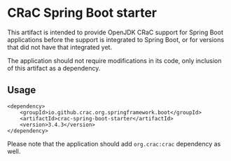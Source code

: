 # CRaC Spring Boot starter

This artifact is intended to provide OpenJDK CRaC support for Spring Boot applications before the support is integrated to Spring Boot, or for versions that did not have that integrated yet.

The application should not require modifications in its code, only inclusion of this artifact as a dependency.

## Usage

```
<dependency>
    <groupId>io.github.crac.org.springframework.boot</groupId>
    <artifactId>crac-spring-boot-starter</artifactId>
    <version>3.4.3</version>
</dependency>
```

Please note that the application should add `org.crac:crac` dependency as well.
